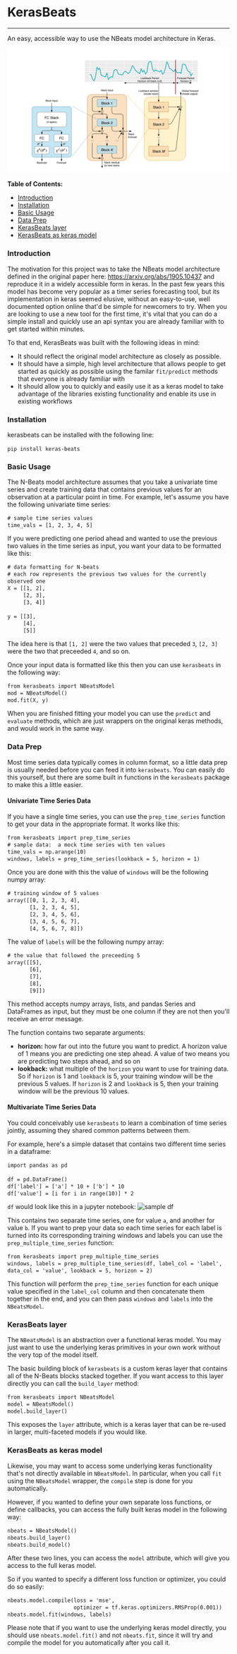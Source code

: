 # KerasBeats
----
An easy, accessible way to use the NBeats model architecture in Keras.

![kerasbeats](common/images/nbeats.PNG "N-Beats Model Architecture")

 **Table of Contents:**
   - [Introduction](###Introduction)
   - [Installation](###Installation)
   - [Basic Usage](#Basic-Usage)
   - [Data Prep](###Data%20Prep)
   - [KerasBeats layer](###KerasBeats%20layer)
   - [KerasBeats as keras model](###KerasBeats%20as%20keras%20model)

### Introduction
The motivation for this project was to take the NBeats model architecture defined in the original paper here:  https://arxiv.org/abs/1905.10437 and reproduce it in a widely accessible form in keras.  In the past few years this model has become very popular as a timer series forecasting tool, but its implementation in keras seemed elusive, without an easy-to-use, well documented option online that'd be simple for newcomers to try. When you are looking to use a new tool for the first time, it's vital that you can do a simple install and quickly use an api syntax you are already familiar with to get started within minutes.  

To that end, KerasBeats was built with the following ideas in mind:
 - It should reflect the original model architecture as closely as possible.
 - It should have a simple, high level architecture that allows people to get started as quickly as possible using the familar `fit/predict` methods that everyone is already familiar with
 - It should allow you to quickly and easily use it as a keras model to take advantage of the libraries existing functionality and enable its use in existing workflows
 
### Installation
kerasbeats can be installed with the following line: 

```pip install keras-beats```

### Basic Usage

The N-Beats model architecture assumes that you take a univariate time series and create training data that contains previous values for an observation at a particular point in time.  For example, let's assume you have the following univariate time series:

```
# sample time series values
time_vals = [1, 2, 3, 4, 5]
```

If you were predicting one period ahead and wanted to use the previous two values in the time series as input, you want your data to be formatted like this:

```
# data formatting for N-beats
# each row represents the previous two values for the currently observed one
X = [[1, 2],
     [2, 3],
     [3, 4]]
     
y = [[3], 
     [4], 
     [5]]
```

The idea here is that `[1, 2]` were the two values that preceded `3`, `[2, 3]` were the two that preceeded `4`, and so on.  

Once your input data is formatted like this then you can use `kerasbeats` in the following way:

```
from kerasbeats import NBeatsModel
mod = NBeatsModel()
mod.fit(X, y)
```

When you are finished fitting your model you can use the `predict` and `evaluate` methods, which are just wrappers on the original keras methods, and would work in the same way.

### Data Prep
Most time series data typically comes in column format, so a little data prep is usually needed before you can feed it into `kerasbeats`. You can easily do this yourself, but there are some built in functions in the `kerasbeats` package to make this a little easier.  

#### Univariate Time Series Data
If you have a single time series, you can use the `prep_time_series` function to get your data in the appropriate format.  It works like this:

```
from kerasbeats import prep_time_series
# sample data:  a mock time series with ten values
time_vals = np.arange(10)
windows, labels = prep_time_series(lookback = 5, horizon = 1)
```

Once you are done with this the value of `windows` will be the following numpy array:

```
# training window of 5 values
array([[0, 1, 2, 3, 4],
       [1, 2, 3, 4, 5],
       [2, 3, 4, 5, 6],
       [3, 4, 5, 6, 7],
       [4, 5, 6, 7, 8]])
 ```
       
The value of `labels` will be the following numpy array:

```
# the value that followed the preceeding 5
array([[5],
       [6],
       [7],
       [8],
       [9]])
 ```
 This method accepts numpy arrays, lists, and pandas Series and DataFrames as input, but they must be one column if they are not then you'll receive an error message.
 
 The function contains two separate arguments:
 
  - **horizon:** how far out into the future you want to predict.  A horizon value of 1 means you are predicting one step ahead. A value of two means you are predicting two steps ahead, and so on
  - **lookback:** what multiple of the `horizon` you want to use for training data.  So if `horizon` is 1 and `lookback` is 5, your training window will be the previous 5 values.  If `horizon` is 2 and `lookback` is 5, then your training window will be the previous 10 values.
 
 #### Multivariate Time Series Data
 
 You could conceivably use `kerasbeats` to learn a combination of time series jointly, assuming they shared common patterns between them.  
 
 For example, here's a simple dataset that contains two different time series in a dataframe:
 
 ```
 import pandas as pd
 
 df = pd.DataFrame()
 df['label'] = ['a'] * 10 + ['b'] * 10
 df['value'] = [i for i in range(10)] * 2
 ```
 
 `df` would look like this in a jupyter notebook:
 ![sample df](common/images/sample_df.PNG "sample dataframe")
 
 This contains two separate time series, one for value `a`, and another for value `b`.  If you want to prep your data so each time series for each label is turned into its corresponding training windows and labels you can use the `prep_multiple_time_series` function:
 
 ```
 from kerasbeats import prep_multiple_time_series
 windows, labels = prep_multiple_time_series(df, label_col = 'label', data_col = 'value', lookback = 5, horizon = 2)
 ```
 This function will perform the `prep_time_series` function for each unique value specified in the `label_col` column and then concatenate them together in the end, and you can then pass `windows` and `labels` into the `NBeatsModel`.
     
### KerasBeats layer
The `NBeatsModel` is an abstraction over a functional keras model.  You may just want to use the underlying keras primitives in your own work without the very top of the model itself.  

The basic building block of `kerasbeats` is a custom keras layer that contains all of the N-Beats blocks stacked together.  If you want access to this layer directly you can call the `build_layer` method:

```
from kerasbeats import NBeatsModel
model = NBeatsModel()
model.build_layer()
```
This exposes the `layer` attribute, which is a keras layer that can be re-used in larger, multi-faceted models if you would like.

### KerasBeats as keras model
Likewise, you may want to access some underlying keras functionality that's not directly available in `NBeatsModel`.  In particular, when you call `fit` using the `NBeatsModel` wrapper, the `compile` step is done for you automatically.  

However, if you wanted to define your own separate loss functions, or define callbacks, you can access the fully built keras model in the following way:

```
nbeats = NBeatsModel()
nbeats.build_layer()
nbeats.build_model()
```
After these two lines, you can access the `model` attribute, which will give you access to the full keras model.

So if you wanted to specify a different loss function or optimizer, you could do so easily:

```
nbeats.model.compile(loss = 'mse',
                     optimizer = tf.keras.optimizers.RMSProp(0.001))
nbeats.model.fit(windows, labels)
```
Please note that if you want to use the underlying keras model directly, you should use `nbeats.model.fit()` and not `nbeats.fit`, since it will try and compile the model for you automatically after you call it.
